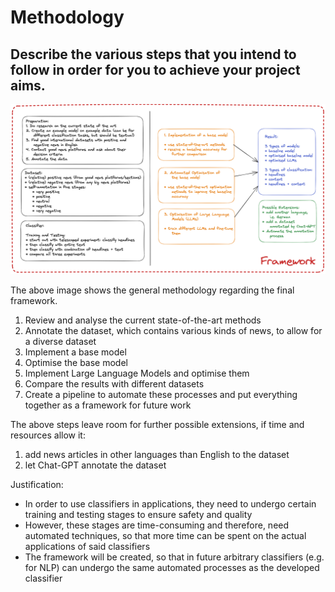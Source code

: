 # Methodology

## Describe the various steps that you intend to follow in order for you to achieve your project aims.

![](thesis_overview.png)

The above image shows the general methodology regarding the final framework.

1. Review and analyse the current state-of-the-art methods
2. Annotate the dataset, which contains various kinds of news, to allow for a diverse dataset
3. Implement a base model
4. Optimise the base model
5. Implement Large Language Models and optimise them
6. Compare the results with different datasets
7. Create a pipeline to automate these processes and put everything together as a framework for future work

The above steps leave room for further possible extensions, if time and resources allow it:
1. add news articles in other languages than English to the dataset
2. let Chat-GPT annotate the dataset

Justification:
- In order to use classifiers in applications, they need to undergo certain training and testing stages to ensure safety and quality
- However, these stages are time-consuming and therefore, need automated techniques, so that more time can be spent on the actual applications of said classifiers
- The framework will be created, so that in future arbitrary classifiers (e.g. for NLP) can undergo the same automated processes as the developed classifier 